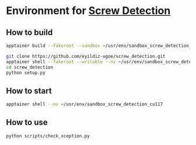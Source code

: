 # Environment for [Screw Detection](https://github.com/yuzoo0226/screw_detection)

## How to build

```bash
apptainer build --fakeroot --sandbox ~/usr/env/sandbox_screw_detection_cu117 screw_detection_cu117.def
```

```bash
git clone https://github.com/eyildiz-ugoe/screw_detection.git
apptainer shell --fakeroot --writable --nv ~/usr/env/sandbox_screw_detection_cu117
cd screw_detection
python setup.py
```

## How to start

```bash
apptainer shell --nv ~/usr/env/sandbox_screw_detection_cu117
```

## How to use

```bash
python scripts/check_xception.py
```
